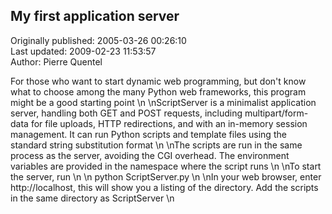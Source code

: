 ## My first application server  
Originally published: 2005-03-26 00:26:10  
Last updated: 2009-02-23 11:53:57  
Author: Pierre Quentel  
  
For those who want to start dynamic web programming, but don't know what to choose among the many Python web frameworks, this program might be a good starting point\n\nScriptServer is a minimalist application server, handling both GET and POST requests, including multipart/form-data for file uploads, HTTP redirections, and with an in-memory session management. It can run Python scripts and template files using the standard string substitution format\n\nThe scripts are run in the same process as the server, avoiding the CGI overhead. The environment variables are provided in the namespace where the script runs\n\nTo start the server, run \n\n    python ScriptServer.py\n\nIn your web browser, enter http://localhost, this will show you a listing of the directory. Add the scripts in the same directory as ScriptServer\n